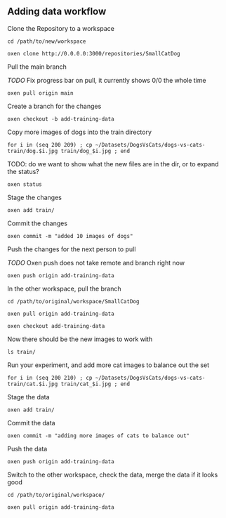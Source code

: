 ## Adding data workflow

Clone the Repository to a workspace

`cd /path/to/new/workspace`

`oxen clone http://0.0.0.0:3000/repositories/SmallCatDog`

Pull the main branch

*TODO* Fix progress bar on pull, it currently shows 0/0 the whole time

`oxen pull origin main`

Create a branch for the changes

`oxen checkout -b add-training-data`

Copy more images of dogs into the train directory

`for i in (seq 200 209) ; cp ~/Datasets/DogsVsCats/dogs-vs-cats-train/dog.$i.jpg train/dog_$i.jpg ; end`

TODO: do we want to show what the new files are in the dir, or to expand the status?

`oxen status`

Stage the changes

`oxen add train/`

Commit the changes

`oxen commit -m "added 10 images of dogs"`

Push the changes for the next person to pull

*TODO* Oxen push does not take remote and branch right now

`oxen push origin add-training-data`

In the other workspace, pull the branch

`cd /path/to/original/workspace/SmallCatDog`

`oxen pull origin add-training-data`

`oxen checkout add-training-data`

Now there should be the new images to work with

`ls train/`

Run your experiment, and add more cat images to balance out the set

`for i in (seq 200 210) ; cp ~/Datasets/DogsVsCats/dogs-vs-cats-train/cat.$i.jpg train/cat_$i.jpg ; end`

Stage the data

`oxen add train/`

Commit the data

`oxen commit -m "adding more images of cats to balance out"`

Push the data

`oxen push origin add-training-data`

Switch to the other workspace, check the data, merge the data if it looks good

`cd /path/to/original/workspace/`

`oxen pull origin add-training-data`

